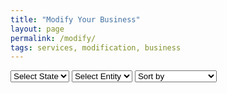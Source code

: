 ```yaml
---
title: "Modify Your Business"
layout: page
permalink: /modify/
tags: services, modification, business
---
```


<link rel="stylesheet" href="{{ '/assets/css/pricing.css' | relative_url }}">

<div class="filter-box">
    <select id="state-select">
        <option value="">Select State</option>
        <option value="new-york">New York</option>
        <!-- Add more states as needed -->
    </select>
    <select id="entity-select">
        <option value="">Select Entity</option>
        <!-- Add more entities as needed -->
    </select>
    <select id="sort-select">
        <option value="">Sort by</option>
        <option value="price-asc">Price: Low to High</option>
        <option value="price-desc">Price: High to Low</option>
        <option value="name-asc">Name: A to Z</option>
        <option value="name-desc">Name: Z to A</option>
    </select>
</div>

<div class="pricing-container" id="pricing-container">
    <!-- Pricing cards will be dynamically populated here -->
</div>

<script>
    function loadProducts(state, entity) {
        fetch(`/data/products/${state}.json`)
            .then(response => response.json())
            .then(products => {
                let filteredProducts = products.filter(product => product.category === 'Modification');
                
                if (entity) {
                    filteredProducts = filteredProducts.filter(product => product.entity.toLowerCase() === entity.toLowerCase());
                }
                
                sortProducts(filteredProducts);
                document.getElementById('pricing-container').innerHTML = ''; // Clear existing cards
                filteredProducts.forEach(createCard);
            })
            .catch(error => console.error('Error loading products:', error));
    }

    function sortProducts(products) {
        const sortOption = document.getElementById('sort-select').value;
        switch (sortOption) {
            case 'price-asc':
                products.sort((a, b) => parseFloat(a.price.slice(1)) - parseFloat(b.price.slice(1)));
                break;
            case 'price-desc':
                products.sort((a, b) => parseFloat(b.price.slice(1)) - parseFloat(a.price.slice(1)));
                break;
            case 'name-asc':
                products.sort((a, b) => a.service.localeCompare(b.service));
                break;
            case 'name-desc':
                products.sort((a, b) => b.service.localeCompare(a.service));
                break;
        }
    }

    function createCard(item) {
        const card = document.createElement('div');
        card.className = 'pricing-card';
        card.innerHTML = `
            <div class="entity-box">${item.entity}</div>
            <a href="${item.link}" class="service-icon">
                <img src="${item.image}" alt="${item.service} icon">
            </a>
            <h2>${item.service}</h2>
            <p>${item.description}</p>
            <div class="price">${item.price}</div>
            <a href="${item.link}" class="cta-button">${item.ctaText}</a>
        `;
        document.getElementById('pricing-container').appendChild(card);
    }

    function populateEntityDropdown(state) {
        fetch(`/data/products/${state}.json`)
            .then(response => response.json())
            .then(products => {
                const entitySelect = document.getElementById('entity-select');
                entitySelect.innerHTML = '<option value="">Select Entity</option>'; // Clear existing options
                const entities = [...new Set(products.map(product => product.entity))];
                entities.forEach(entity => {
                    const option = document.createElement('option');
                    option.value = entity.toLowerCase();
                    option.textContent = entity;
                    entitySelect.appendChild(option);
                });
            })
            .catch(error => console.error('Error loading entities:', error));
    }

    document.getElementById('state-select').addEventListener('change', function() {
        const state = this.value;
        if (state) {
            populateEntityDropdown(state);
            const entity = document.getElementById('entity-select').value;
            loadProducts(state, entity);
        }
    });

    document.getElementById('entity-select').addEventListener('change', function() {
        const entity = this.value;
        const state = document.getElementById('state-select').value;
        if (state) {
            loadProducts(state, entity);
        }
    });

    document.getElementById('sort-select').addEventListener('change', function() {
        const state = document.getElementById('state-select').value;
        const entity = document.getElementById('entity-select').value;
        if (state) {
            loadProducts(state, entity);
        }
    });
</script>

<!-- Calendly inline widget begin -->
<div class="calendly-inline-widget" data-url="https://calendly.com/businessinitiative/30-minute-consultation-call" style="min-width:320px;height:700px;"></div>
<script type="text/javascript" src="https://assets.calendly.com/assets/external/widget.js" async></script>
<!-- Calendly inline widget end -->
